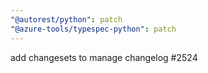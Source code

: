 ```yaml
---
"@autorest/python": patch
"@azure-tools/typespec-python": patch
---
```


add changesets to manage changelog #2524
